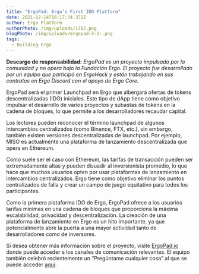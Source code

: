 ```yaml
---
title: "ErgoPad: Ergo’s First IDO Platform"
date: 2021-12-14T16:17:34.371Z
author: Ergo Platform
authorPhoto: /img/uploads/1762.png
blogPhoto: /img/uploads/ergopad-3-2-.png
tags:
  - Building Ergo
---
```

<!--StartFragment-->

**Descargo de responsabilidad:** *ErgoPad es un proyecto impulsado por la comunidad y no opera bajo la Fundación Ergo. El proyecto fue desarrollado por un equipo que participó en ErgoHack y están trabajando en sus contratos en Ergo Discord con el apoyo de Ergo Core.*

ErgoPad será el primer Launchpad en Ergo que albergará ofertas de tokens descentralizadas (IDO) iniciales. Este tipo de dApp tiene como objetivo impulsar el desarrollo de varios proyectos y subastas de tokens en la cadena de bloques, lo que permite a los desarrolladores recaudar capital.

Los lectores pueden reconocer el término launchpad de algunos intercambios centralizados (como Binance, FTX, etc.), sin embargo, también existen versiones descentralizadas de launchpad. Por ejemplo, MISO es actualmente una plataforma de lanzamiento descentralizada que opera en Ethereum.

Como suele ser el caso con Ethereum, las tarifas de transacción pueden ser extremadamente altas y pueden disuadir al inversionista promedio, lo que hace que muchos usuarios opten por usar plataformas de lanzamiento en intercambios centralizados. Ergo tiene como objetivo eliminar los puntos centralizados de falla y crear un campo de juego equitativo para todos los participantes.

Como la primera plataforma IDO de Ergo, ErgoPad ofrece a los usuarios tarifas mínimas en una cadena de bloques que proporciona la máxima escalabilidad, privacidad y descentralización. La creación de una plataforma de lanzamiento en Ergo es un hito importante, ya que potencialmente abre la puerta a una mayor actividad tanto de desarrolladores como de inversores.

Si desea obtener más información sobre el proyecto, visite [ErgoPad.io](http://ergopad.io) donde puede acceder a los canales de comunicación relevantes. El equipo también celebró recientemente un “Pregúntame cualquier cosa” al que se puede acceder [aquí](https://ergopad.medium.com/ergopad-ama-4-december-2021-8a2a9cf69810).

<!--EndFragment-->